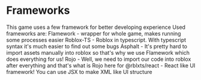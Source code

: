 # Frameworks

This game uses a few framework for better developing experience
Used frameworks are:
Flamework - wrapper for whole game, makes running some processes easier
Roblox-TS - Roblox in typescript. With typescript syntax it's much easier to find out some bugs
Asphalt - It's pretty hard to import assets manually into roblox so that's why we use Flamework which does everything for us!
Rojo - Well, we need to import our code into roblox after everything and that's what is Rojo here for
@rblxts/react - React like UI framework! You can use JSX to make XML like UI structure